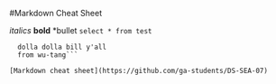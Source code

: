 #Markdown Cheat Sheet

*italics*
**bold**
*bullet
`select * from test`
```select 
  dolla dolla bill y'all
  from wu-tang```
  
[Markdown cheat sheet](https://github.com/ga-students/DS-SEA-07)
